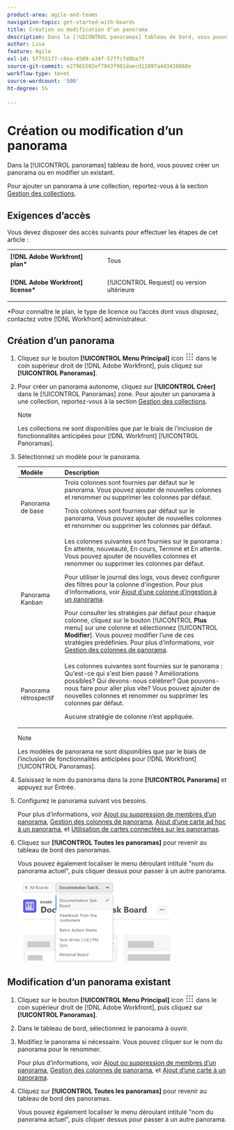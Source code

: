 ```yaml
---
product-area: agile-and-teams
navigation-topic: get-started-with-boards
title: Création ou modification d’un panorama
description: Dans la [!UICONTROL panoramas] tableau de bord, vous pouvez créer un panorama ou en modifier un existant.
author: Lisa
feature: Agile
exl-id: 5f755177-c8ea-4509-a34f-57ffcfd8ba7f
source-git-commit: e27965502ef7943f901daecd12897a4d3428068e
workflow-type: tm+mt
source-wordcount: '500'
ht-degree: 5%

---
```


# Création ou modification d’un panorama

Dans la [!UICONTROL panoramas] tableau de bord, vous pouvez créer un panorama ou en modifier un existant.

Pour ajouter un panorama à une collection, reportez-vous à la section [Gestion des collections](/help/quicksilver/agile/use-boards-agile-planning-tools/manage-collections.md).

## Exigences d’accès

Vous devez disposer des accès suivants pour effectuer les étapes de cet article :

<table style="table-layout:auto"> 
 <col> 
 <col> 
 <tbody> 
  <tr> 
   <td role="rowheader"><strong>[!DNL Adobe Workfront] plan*</strong></td> 
   <td> <p>Tous</p> </td> 
  </tr> 
  <tr> 
   <td role="rowheader"><strong>[!DNL Adobe Workfront] license*</strong></td> 
   <td> <p>[!UICONTROL Request] ou version ultérieure</p> </td> 
  </tr> 
 </tbody> 
</table>

&#42;Pour connaître le plan, le type de licence ou l’accès dont vous disposez, contactez votre [!DNL Workfront] administrateur.

## Création d’un panorama

1. Cliquez sur le bouton **[!UICONTROL Menu Principal]** icon ![](assets/main-menu-icon.png) dans le coin supérieur droit de [!DNL Adobe Workfront], puis cliquez sur **[!UICONTROL Panoramas]**.
1. Pour créer un panorama autonome, cliquez sur **[!UICONTROL Créer]** dans le [!UICONTROL Panoramas] zone. Pour ajouter un panorama à une collection, reportez-vous à la section [Gestion des collections](/help/quicksilver/agile/use-boards-agile-planning-tools/manage-collections.md).

   >[!NOTE]
   >
   > Les collections ne sont disponibles que par le biais de l’inclusion de fonctionnalités anticipées pour [!DNL Workfront] [!UICONTROL Panoramas].

1. Sélectionnez un modèle pour le panorama.

   | Modèle | Description |
   |---------|----------|
   | Panorama de base | Trois colonnes sont fournies par défaut sur le panorama. Vous pouvez ajouter de nouvelles colonnes et renommer ou supprimer les colonnes par défaut. <p>Trois colonnes sont fournies par défaut sur le panorama. Vous pouvez ajouter de nouvelles colonnes et renommer ou supprimer les colonnes par défaut. |
   | Panorama Kanban | Les colonnes suivantes sont fournies sur le panorama : En attente, nouveauté, En cours, Terminé et En attente. Vous pouvez ajouter de nouvelles colonnes et renommer ou supprimer les colonnes par défaut.<p>Pour utiliser le journal des logs, vous devez configurer des filtres pour la colonne d&#39;ingestion. Pour plus d’informations, voir [Ajout d’une colonne d’ingestion à un panorama](/help/quicksilver/agile/use-boards-agile-planning-tools/add-intake-column-to-board.md). <p>Pour consulter les stratégies par défaut pour chaque colonne, cliquez sur le bouton [!UICONTROL **Plus** menu] sur une colonne et sélectionnez [!UICONTROL **Modifier**]. Vous pouvez modifier l’une de ces stratégies prédéfinies. Pour plus d’informations, voir [Gestion des colonnes de panorama](/help/quicksilver/agile/get-started-with-boards/manage-board-columns.md). |
   | Panorama rétrospectif | Les colonnes suivantes sont fournies sur le panorama : Qu&#39;est-ce qui s&#39;est bien passé ? Améliorations possibles? Qui devons-nous célébrer? Que pouvons-nous faire pour aller plus vite? Vous pouvez ajouter de nouvelles colonnes et renommer ou supprimer les colonnes par défaut. <p>Aucune stratégie de colonne n’est appliquée. |

   >[!NOTE]
   >
   > Les modèles de panorama ne sont disponibles que par le biais de l’inclusion de fonctionnalités anticipées pour [!DNL Workfront] [!UICONTROL Panoramas].

1. Saisissez le nom du panorama dans la zone **[!UICONTROL Panorama]** et appuyez sur Entrée.
1. Configurez le panorama suivant vos besoins.

   Pour plus d’informations, voir [Ajout ou suppression de membres d’un panorama](../../agile/get-started-with-boards/add-members-to-board.md), [Gestion des colonnes de panorama](../../agile/get-started-with-boards/manage-board-columns.md), [Ajout d’une carte ad hoc à un panorama](../../agile/get-started-with-boards/add-card-to-board.md), et [Utilisation de cartes connectées sur les panoramas](/help/quicksilver/agile/get-started-with-boards/connected-cards.md).

1. Cliquez sur **[!UICONTROL Toutes les panoramas]** pour revenir au tableau de bord des panoramas.

   Vous pouvez également localiser le menu déroulant intitulé &quot;nom du panorama actuel&quot;, puis cliquer dessus pour passer à un autre panorama.

   ![Liste des panoramas](assets/boards-button-list-of-boards-350x188.png)

## Modification d’un panorama existant

1. Cliquez sur le bouton **[!UICONTROL Menu Principal]** icon ![](assets/main-menu-icon.png) dans le coin supérieur droit de [!DNL Adobe Workfront], puis cliquez sur **[!UICONTROL Panoramas]**.
1. Dans le tableau de bord, sélectionnez le panorama à ouvrir.
1. Modifiez le panorama si nécessaire. Vous pouvez cliquer sur le nom du panorama pour le renommer.

   Pour plus d’informations, voir [Ajout ou suppression de membres d’un panorama](../../agile/get-started-with-boards/add-members-to-board.md), [Gestion des colonnes de panorama](../../agile/get-started-with-boards/manage-board-columns.md), et [Ajout d’une carte à un panorama](../../agile/get-started-with-boards/add-card-to-board.md).

1. Cliquez sur **[!UICONTROL Toutes les panoramas]** pour revenir au tableau de bord des panoramas.

   Vous pouvez également localiser le menu déroulant intitulé &quot;nom du panorama actuel&quot;, puis cliquer dessus pour passer à un autre panorama.
